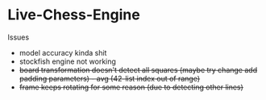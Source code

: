 # Live-Chess-Engine

Issues
- model accuracy kinda shit
- stockfish engine not working
-  <strike>board transformation doesn't detect all squares (maybe try change add padding parameters) - avg (42-list index out of range) <strike>
-  <strike>frame keeps rotating for some reason (due to detecting other lines)<strike>
